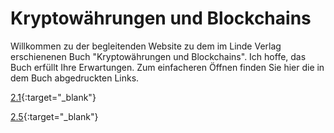 # Kryptowährungen und Blockchains

Willkommen zu der begleitenden Website zu dem im Linde Verlag erschienenen Buch "Kryptowährungen und Blockchains". Ich hoffe, das Buch erfüllt Ihre Erwartungen. Zum einfacheren Öffnen finden Sie hier die in dem Buch abgedruckten Links. 

[2.1](http://bitcoin.org/bitcoin.pdf){:target="_blank"}

[2.5](http://bit.ly/2qaIlZT){:target="_blank"}

